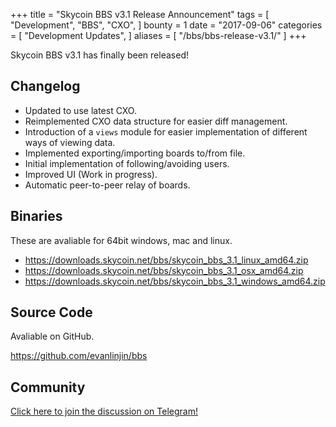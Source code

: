 +++
title = "Skycoin BBS v3.1 Release Announcement"
tags = [
    "Development",
    "BBS",
    "CXO",
]
bounty = 1
date = "2017-09-06"
categories = [
    "Development Updates",
]
aliases = [
	"/bbs/bbs-release-v3.1/"
]
+++

Skycoin BBS v3.1 has finally been released!

## Changelog

- Updated to use latest CXO.
- Reimplemented CXO data structure for easier diff management.
- Introduction of a `views` module for easier implementation of different ways of viewing data.
- Implemented exporting/importing boards to/from file.
- Initial implementation of following/avoiding users.
- Improved UI (Work in progress).
- Automatic peer-to-peer relay of boards.

## Binaries

These are avaliable for 64bit windows, mac and linux.

- https://downloads.skycoin.net/bbs/skycoin_bbs_3.1_linux_amd64.zip
- https://downloads.skycoin.net/bbs/skycoin_bbs_3.1_osx_amd64.zip
- https://downloads.skycoin.net/bbs/skycoin_bbs_3.1_windows_amd64.zip

## Source Code

Avaliable on GitHub.

https://github.com/evanlinjin/bbs

## Community

[Click here to join the discussion on Telegram!](https://t.me/skycoinbbs)
